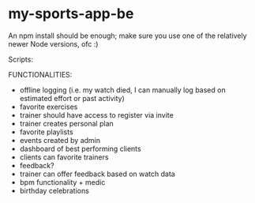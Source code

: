 # my-sports-app-be

An npm install should be enough; make sure you use one of the relatively newer Node versions, ofc :) 

Scripts: 


FUNCTIONALITIES:
- offline logging (i.e. my watch died, I can manually log based on estimated effort or past activity)
- favorite exercises 
- trainer should have access to register via invite
- trainer creates personal plan 
- favorite playlists
- events created by admin
- dashboard of best performing clients
- clients can favorite trainers
- feedback?
- trainer can offer feedback based on watch data
- bpm functionality + medic
- birthday celebrations
